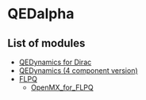 # QEDalpha

## List of modules
- [QEDynamics for Dirac](https://github.com/mfukudaQED/QEDynamics_for_Dirac)
- [QEDynamics (4 component version)](https://github.com/mfukudaQED/QEDynamics4comp)
- [FLPQ](https://github.com/mfukudaQED/FLPQ)
  - [OpenMX_for_FLPQ](https://github.com/mfukudaQED/OpenMX_for_FLPQ)
